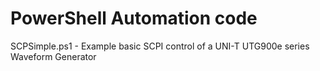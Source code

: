 # PowerShell Automation code

SCPSimple.ps1 - Example basic SCPI control of a UNI-T UTG900e series Waveform Generator
